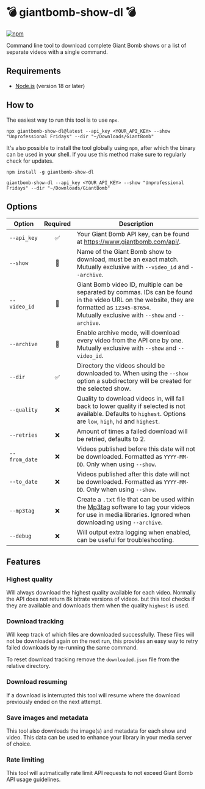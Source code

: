 # 💣 giantbomb-show-dl 💣

[![npm](https://img.shields.io/npm/dt/giantbomb-show-dl.svg)](https://www.npmjs.com/package/giantbomb-show-dl)

Command line tool to download complete Giant Bomb shows or a list of separate videos with a single command.

## Requirements

- [Node.js](https://nodejs.org/) (version 18 or later)

## How to

The easiest way to run this tool is to use `npx`.

```shell
npx giantbomb-show-dl@latest --api_key <YOUR_API_KEY> --show "Unprofessional Fridays" --dir "~/Downloads/GiantBomb"
```

It's also possible to install the tool globally using `npm`, after which the binary can be used in your shell. If you use this method make sure to regularly check for updates.

```shell
npm install -g giantbomb-show-dl

giantbomb-show-dl --api_key <YOUR_API_KEY> --show "Unprofessional Fridays" --dir "~/Downloads/GiantBomb"
```

## Options

| Option        | Required | Description                                                                                                                                                                                                                   |
| ------------- | :------: | ----------------------------------------------------------------------------------------------------------------------------------------------------------------------------------------------------------------------------- |
| `--api_key`   |    ✅    | Your Giant Bomb API key, can be found at https://www.giantbomb.com/api/.                                                                                                                                                      |
| `--show`      |    🔀    | Name of the Giant Bomb show to download, must be an exact match.<br>Mutually exclusive with `--video_id` and `--archive`.                                                                                                     |
| `--video_id`  |    🔀    | Giant Bomb video ID, multiple can be separated by commas. IDs can be found in the video URL on the website, they are formatted as `12345-87654`.<br>Mutually exclusive with `--show` and `--archive`.                         |
| `--archive`   |    🔀    | Enable archive mode, will download every video from the API one by one.<br>Mutually exclusive with `--show` and `--video_id`.                                                                                                 |
| `--dir`       |    ✅    | Directory the videos should be downloaded to. When using the `--show` option a subdirectory will be created for the selected show.                                                                                            |
| `--quality`   |    ❌    | Quality to download videos in, will fall back to lower quality if selected is not available. Defaults to `highest`. Options are `low`, `high`, `hd` and `highest`.                                                            |
| `--retries`   |    ❌    | Amount of times a failed download will be retried, defaults to 2.                                                                                                                                                             |
| `--from_date` |    ❌    | Videos published before this date will not be downloaded. Formatted as `YYYY-MM-DD`. Only when using `--show`.                                                                                                                |
| `--to_date`   |    ❌    | Videos published after this date will not be downloaded. Formatted as `YYYY-MM-DD`. Only when using `--show`.                                                                                                                 |
| `--mp3tag`    |    ❌    | Create a `.txt` file that can be used within the [Mp3tag](https://docs.mp3tag.de/converters/import-tags-from-text-files/) software to tag your videos for use in media libraries. Ignored when downloading using `--archive`. |
| `--debug`     |    ❌    | Will output extra logging when enabled, can be useful for troubleshooting.                                                                                                                                                    |

## Features

### Highest quality

Will always download the highest quality available for each video. Normally the API does not return 8k bitrate versions of videos. but this tool checks if they are available and downloads them when the quality `highest` is used.

### Download tracking

Will keep track of which files are downloaded successfully. These files will not be downloaded again on the next run, this provides an easy way to retry failed downloads by re-running the same command.

To reset download tracking remove the `downloaded.json` file from the relative directory.

### Download resuming

If a download is interrupted this tool will resume where the download previously ended on the next attempt.

### Save images and metadata

This tool also downloads the image(s) and metadata for each show and video. This data can be used to enhance your library in your media server of choice.

### Rate limiting

This tool will autmatically rate limit API requests to not exceed Giant Bomb API usage guidelines.
